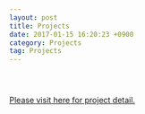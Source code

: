 ```yaml
---
layout: post
title: Projects
date: 2017-01-15 16:20:23 +0900
category: Projects
tag: Projects
---
```



<html lang="en">
<head>

</head>


<body>

<header>

</header>

<a href="https://shihabyasin.github.io/category/#Projects"> Please visit here for project detail. </a>

</body>
</html>
